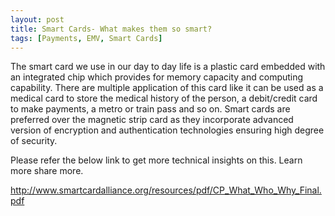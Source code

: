 ```yaml
---
layout: post
title: Smart Cards- What makes them so smart?
tags: [Payments, EMV, Smart Cards]
---
```


The smart card we use in our day to day life is a plastic card embedded with an integrated chip which provides for memory capacity and computing capability. There are multiple application of this card like it can be used as a medical card to store the medical history of the person, a debit/credit card to make payments, a metro or train pass and so on.  Smart cards are preferred over the magnetic strip card as they incorporate advanced version of encryption and authentication technologies ensuring high degree of security.

Please refer the below link to get more technical insights on this. Learn more share more.

<http://www.smartcardalliance.org/resources/pdf/CP_What_Who_Why_Final.pdf>
